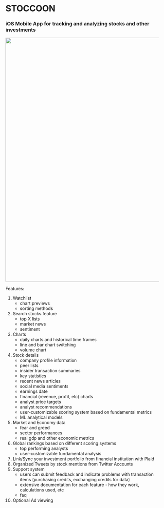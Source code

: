 # STOCCOON
### iOS Mobile App for tracking and analyzing stocks and other investments 

<img src="https://github.com/shobel/easy-equity/blob/master/screenshots/preview.gif" height="800" />

Features:

1. Watchlist
   - chart previews
   - sorting methods
2. Search stocks feature
   - top X lists
   - market news
   - sentiment
3. Charts
   - daily charts and historical time frames
   - line and bar chart switching
   - volume chart
4. Stock details
   - company profile information
   - peer lists
   - insider transaction summaries
   - key statistics
   - recent news articles
   - social media sentiments
   - earnings date
   - financial (revenue, profit, etc) charts
   - analyst price targets
   - analyst recommendations
   - user-customizable scoring system based on fundamental metrics
   - ML analytical models
5. Market and Economy data
   - fear and greed
   - sector performances
   - real gdp and other economic metrics
6. Global rankings based on different scoring systems
   - top performing analysts
   - user-customizable fundamental analysis
7. Link/Sync your investment portfolio from financial institution with Plaid
8. Organized Tweets by stock mentions from Twitter Accounts
9. Support system
   - users can submit feedback and indicate problems with transaction items (purchasing credits, exchanging credits for data)
   - extensive documentation for each feature - how they work, calculations used, etc
   - faq
10. Optional Ad viewing
